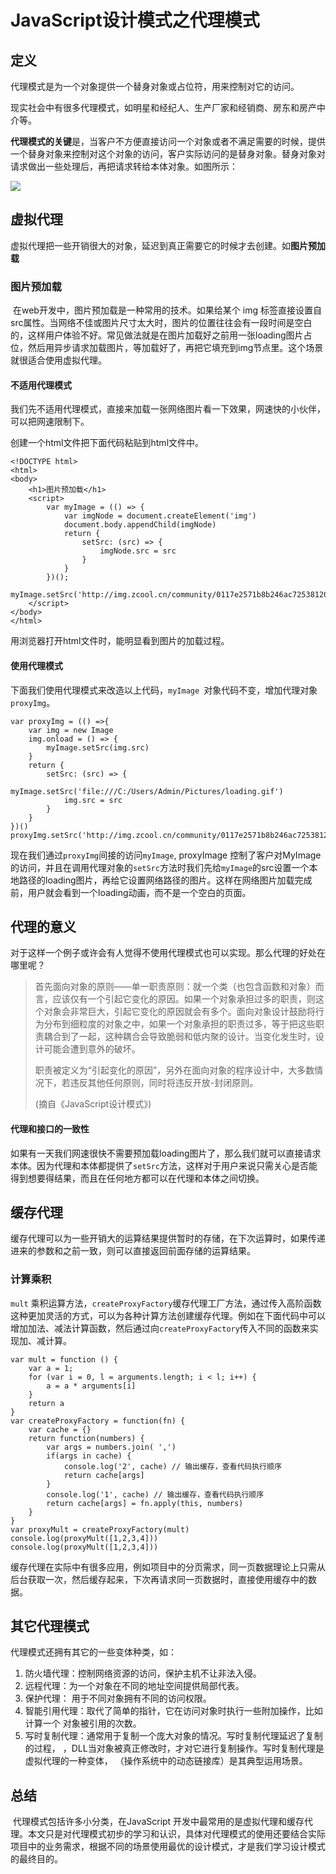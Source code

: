 # JavaScript设计模式之代理模式

## 定义

代理模式是为一个对象提供一个替身对象或占位符，用来控制对它的访问。

现实社会中有很多代理模式，如明星和经纪人、生产厂家和经销商、房东和房产中介等。

**代理模式的关键**是，当客户不方便直接访问一个对象或者不满足需要的时候，提供一个替身对象来控制对这个对象的访问，客户实际访问的是替身对象。替身对象对请求做出一些处理后，再把请求转给本体对象。如图所示：

![](https://i.loli.net/2018/08/19/5b79573268b98.bmp)

## 虚拟代理

虚拟代理把一些开销很大的对象，延迟到真正需要它的时候才去创建。如**图片预加载**

### 图片预加载

​       在web开发中，图片预加载是一种常用的技术。如果给某个 img 标签直接设置自src属性。当网络不佳或图片尺寸太大时，图片的位置往往会有一段时间是空白的，这样用户体验不好。常见做法就是在图片加载好之前用一张loading图片占位，然后用异步请求加载图片，等加载好了，再把它填充到img节点里。这个场景就很适合使用虚拟代理。

#### 不适用代理模式

我们先不适用代理模式，直接来加载一张网络图片看一下效果，网速快的小伙伴，可以把网速限制下。

创建一个html文件把下面代码粘贴到html文件中。

```
<!DOCTYPE html>
<html>
<body>
    <h1>图片预加载</h1>
    <script>
        var myImage = (() => {
            var imgNode = document.createElement('img')
            document.body.appendChild(imgNode)
            return {
                setSrc: (src) => {
                    imgNode.src = src
                }
            }
        })();
        myImage.setSrc('http://img.zcool.cn/community/0117e2571b8b246ac72538120dd8a4.jpg@1280w_1l_2o_100sh.jpg')
    </script>
</body>
</html>
```

用浏览器打开html文件时，能明显看到图片的加载过程。

#### 使用代理模式

下面我们使用代理模式来改造以上代码，`myImage `对象代码不变，增加代理对象`proxyImg`。

```
var proxyImg = (() =>{
    var img = new Image
    img.onload = () => {
        myImage.setSrc(img.src)
    }
    return {
        setSrc: (src) => {
            myImage.setSrc('file:///C:/Users/Admin/Pictures/loading.gif')
            img.src = src
        }
    }
})()
proxyImg.setSrc('http://img.zcool.cn/community/0117e2571b8b246ac72538120dd8a4.jpg@1280w_1l_2o_100sh.jpg')
```

现在我们通过`proxyImg`间接的访问`myImage`, proxyImage 控制了客户对MyImage 的访问，并且在调用代理对象的`setSrc`方法时我们先给`myImage`的src设置一个本地路径的loading图片，再给它设置网络路径的图片。这样在网络图片加载完成前，用户就会看到一个loading动画，而不是一个空白的页面。

## 代理的意义

对于这样一个例子或许会有人觉得不使用代理模式也可以实现。那么代理的好处在哪里呢？

> 首先面向对象的原则——单一职责原则：就一个类（也包含函数和对象）而言，应该仅有一个引起它变化的原因。如果一个对象承担过多的职责，则这个对象会非常巨大，引起它变化的原因就会有多个。面向对象设计鼓励将行为分布到细粒度的对象之中，如果一个对象承担的职责过多，等于把这些职责耦合到了一起，这种耦合会导致脆弱和低内聚的设计。当变化发生时，设计可能会遭到意外的破坏。
>
> ​      职责被定义为“引起变化的原因”，另外在面向对象的程序设计中，大多数情况下，若违反其他任何原则，同时将违反开放-封闭原则。
>
> (摘自《JavaScript设计模式》)

#### 代理和接口的一致性

​        如果有一天我们网速很快不需要预加载loading图片了，那么我们就可以直接请求本体。因为代理和本体都提供了`setSrc`方法，这样对于用户来说只需关心是否能得到想要得结果，而且在任何地方都可以在代理和本体之间切换。

## 缓存代理

​         缓存代理可以为一些开销大的运算结果提供暂时的存储，在下次运算时，如果传递进来的参数和之前一致，则可以直接返回前面存储的运算结果。

### 计算乘积

`mult` 乘积运算方法，`createProxyFactory`缓存代理工厂方法，通过传入高阶函数这种更加灵活的方式，可以为各种计算方法创建缓存代理。例如在下面代码中可以增加加法、减法计算函数，然后通过向`createProxyFactory`传入不同的函数来实现加、减计算。

```
var mult = function () {
    var a = 1;
    for (var i = 0, l = arguments.length; i < l; i++) {
        a = a * arguments[i]
    }
    return a
}
var createProxyFactory = function(fn) {
    var cache = {}
    return function(numbers) {
        var args = numbers.join( ',')
        if(args in cache) {
            console.log('2', cache) // 输出缓存，查看代码执行顺序
            return cache[args]
        }
        console.log('1', cache) // 输出缓存，查看代码执行顺序
        return cache[args] = fn.apply(this, numbers)
    }
}
var proxyMult = createProxyFactory(mult)
console.log(proxyMult([1,2,3,4]))
console.log(proxyMult([1,2,3,4]))
```

​        缓存代理在实际中有很多应用，例如项目中的分页需求，同一页数据理论上只需从后台获取一次，然后缓存起来，下次再请求同一页数据时，直接使用缓存中的数据。

## 其它代理模式

代理模式还拥有其它的一些变体种类，如：

1. 防火墙代理：控制网络资源的访问，保护主机不让非法入侵。
2. 远程代理：为一个对象在不同的地址空间提供局部代表。
3. 保护代理： 用于不同对象拥有不同的访问权限。
4. 智能引用代理：取代了简单的指针，它在访问对象时执行一些附加操作，比如计算一个
   对象被引用的次数。
5. 写时复制代理：通常用于复制一个庞大对象的情况。写时复制代理延迟了复制的过程，
   ，DLL当对象被真正修改时，才对它进行复制操作。写时复制代理是虚拟代理的一种变体，
   （操作系统中的动态链接库）是其典型运用场景。

## 总结

​	代理模式包括许多小分类，在JavaScript 开发中最常用的是虚拟代理和缓存代理。本文只是对代理模式初步的学习和认识，具体对代理模式的使用还要结合实际项目中的业务需求，根据不同的场景使用最优的设计模式，才是我们学习设计模式的最终目的。